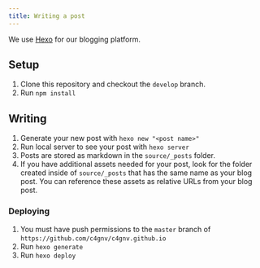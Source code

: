 ```yaml
---
title: Writing a post
---
```

We use [Hexo](https://hexo.io/) for our blogging platform.

## Setup
1. Clone this repository and checkout the `develop` branch.
2. Run `npm install`

## Writing
1. Generate your new post with `hexo new "<post name>"`
2. Run local server to see your post with `hexo server`
3. Posts are stored as markdown in the `source/_posts` folder.
4. If you have additional assets needed for your post, look for the folder created inside of `source/_posts` that has the same name as your blog post. You can reference these assets as relative URLs from your blog post.

### Deploying

1. You must have push permissions to the `master` branch of `https://github.com/c4gnv/c4gnv.github.io`
2. Run `hexo generate`
3. Run `hexo deploy`

